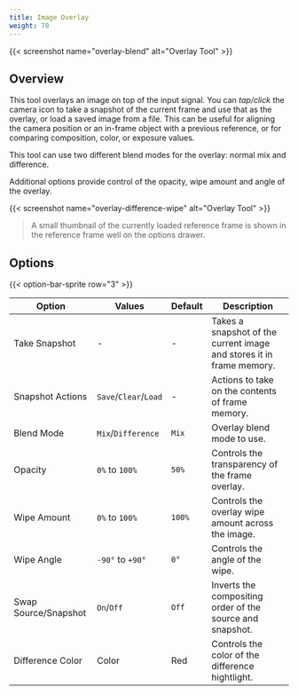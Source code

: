 ```yaml
---
title: Image Overlay
weight: 70
---
```


{{< screenshot name="overlay-blend" alt="Overlay Tool" >}}

## Overview

This tool overlays an image on top of the input signal. You can *tap/click* the camera icon to take a snapshot of the current frame and use that as the overlay, or load a saved image from a file. This can be useful for aligning the camera position or an in-frame object with a previous reference, or for comparing composition, color, or exposure values.

This tool can use two different blend modes for the overlay: normal mix and difference.

Additional options provide control of the opacity, wipe amount and angle of the overlay.

{{< screenshot name="overlay-difference-wipe" alt="Overlay Tool" >}}

> A small thumbnail of the currently loaded reference frame is shown in the reference frame well on the options drawer.

## Options

{{< option-bar-sprite row="3" >}}

| Option | Values | Default | Description |
|--------|--------|---------|-------------|
| Take Snapshot | - | - | Takes a snapshot of the current image and stores it in frame memory. |
| Snapshot Actions | `Save`/`Clear`/`Load` | - | Actions to take on the contents of frame memory. |
| Blend Mode | `Mix`/`Difference` | `Mix` | Overlay blend mode to use. |
| Opacity | `0%` to `100%` | `50%` | Controls the transparency of the frame overlay. |
| Wipe Amount | `0%` to `100%` | `100%` | Controls the overlay wipe amount across the image. |
| Wipe Angle | `-90°` to `+90°` | `0°` | Controls the angle of the wipe. |
| Swap Source/Snapshot | `On`/`Off` | `Off` | Inverts the compositing order of the source and snapshot. |
| Difference Color | Color | Red | Controls the color of the difference hightlight. |
